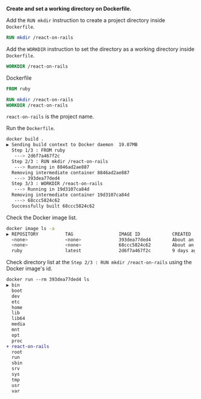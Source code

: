 **Create and set a working directory on Dockerfile.**

Add the `RUN mkdir` instruction to create a project directory inside `Dockerfile`.
```dockerfile
RUN mkdir /react-on-rails
```

Add the `WORKDIR` instruction to set the directory as a working directory inside `Dockerfile`.
```dockerfile
WORKDIR /react-on-rails
```

Dockerfile
```dockerfile
FROM ruby

RUN mkdir /react-on-rails
WORKDIR /react-on-rails
```
`react-on-rails` is the project name.

Run the `Dockerfile`.
```bash
docker build .
▶ Sending build context to Docker daemon  19.07MB
  Step 1/3 : FROM ruby
   ---> 2d6f7a467f2c
  Step 2/3 : RUN mkdir /react-on-rails
   ---> Running in 8846ad2ae887
  Removing intermediate container 8846ad2ae887
   ---> 393dea77ded4
  Step 3/3 : WORKDIR /react-on-rails
   ---> Running in 19d3107ca84d
  Removing intermediate container 19d3107ca84d
   ---> 68ccc5824c62
  Successfully built 68ccc5824c62
```

Check the Docker image list.
```bash
docker image ls -a
▶ REPOSITORY          TAG                 IMAGE ID            CREATED             SIZE
  <none>              <none>              393dea77ded4        About an hour ago   870MB
  <none>              <none>              68ccc5824c62        About an hour ago   870MB
  ruby                latest              2d6f7a467f2c        9 days ago          870MB
```

Check directory list at the `Step 2/3 : RUN mkdir /react-on-rails` using the Docker image's id.
```diff
docker run --rm 393dea77ded4 ls
▶ bin
  boot
  dev
  etc
  home
  lib
  lib64
  media
  mnt
  opt
  proc
+ react-on-rails
  root
  run
  sbin
  srv
  sys
  tmp
  usr
  var
```
